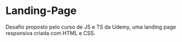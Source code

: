 # Landing-Page
Desafio proposto pelo curso de JS e TS da Udemy, uma landing page responsiva criada com HTML e CSS.
